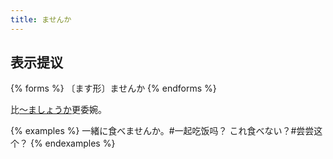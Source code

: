```yaml
---
title: ませんか
---
```


## 表示提议

{% forms %}
〔ます形〕ませんか
{% endforms %}

比[〜ましょうか](../masyouka)更委婉。

{% examples %}
一緒に食べませんか。#一起吃饭吗？
これ食べない？#尝尝这个？
{% endexamples %}
